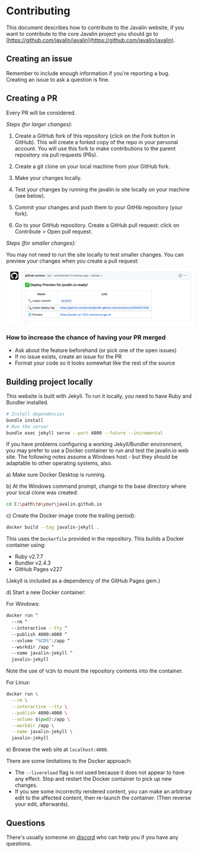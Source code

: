 # Contributing

This document describes how to contribute to the Javalin website, if you want to contribute to the core Javalin project you should go to [https://github.com/javalin/javalin](https://github.com/javalin/javalin).

## Creating an issue

Remember to include enough information if you're reporting a bug.  
Creating an issue to ask a question is fine.

## Creating a PR

Every PR will be considered.

_Steps (for larger changes):_

1. Create a GitHub fork of this repository (click on the Fork button in GitHub). This will create a forked copy of the repo in your personal account. You will use this fork to make contributions to the parent repository via pull requests (PRs).

2. Create a git clone on your local machine from your GitHub fork.

3. Make your changes locally.

4. Test your changes by running the javalin.io site locally on your machine (see below).

5. Commit your changes and push them to your GitHib repository (your fork).

6. Go to your GitHub repository. Create a GitHub pull request: click on Contribute > Open pull request.

_Steps (for smaller changes):_

You may not need to run the site locally to test smaller changes. You can preview your changes when you create a pull request:

<img src="/img/pages/pull_req_site_preview.png" alt="Site preview via PR">

### How to increase the chance of having your PR merged

* Ask about the feature beforehand (or pick one of the open issues)
* If no issue exists, create an issue for the PR
* Format your code so it looks somewhat like the rest of the source

## Building project locally

This website is built with Jekyll. To run it locally, you need to have Ruby and Bundler installed.

```bash
# Install dependencies
bundle install
# Run the server
bundle exec jekyll serve --port 4000 --future --incremental
```

If you have problems configuring a working Jekyll/Bundler environment, you may prefer to use a Docker container to run and test the javalin.io web site. The following notes assume a Windows host - but they should be adaptable to other operating systems, also.

a) Make sure Docker Desktop is running.

b) At the Windows command prompt, change to the base directory where your local clone was created:

```sh
cd C:\path\to\your\javalin.github.io
```

c) Create the Docker image (note the trailing period):

```sh
docker build --tag javalin-jekyll .
```

This uses the `Dockerfile` provided in the repository. This builds a Docker container using:

 - Ruby v2.7.7
 - Bundler v2.4.3
 - GitHub Pages v227

(Jekyll is included as a dependency of the GitHub Pages gem.)

d) Start a new Docker container:

For Windows:

```sh
docker run ^
  --rm ^
  --interactive --tty ^
  --publish 4000:4000 ^
  --volume "%CD%":/app ^
  --workdir /app ^
  --name javalin-jekyll ^
  javalin-jekyll
```

Note the use of `%CD%` to mount the repository contents into the container.

For Linux:

```sh
docker run \
  --rm \
  --interactive --tty \
  --publish 4000:4000 \
  --volume $(pwd):/app \
  --workdir /app \
  --name javalin-jekyll \
  javalin-jekyll
```

e) Browse the web site at `localhost:4000`.

There are some limitations to the Docker approach:

 - The `--livereload` flag is not used because it does not appear to have any effect. Stop and restart the Docker container to pick up new changes.
 - If you see some incorrectly rendered content, you can make an arbitrary edit to the affected content, then re-launch the container. (Then reverse your edit, afterwards).

## Questions

There's usually someone on [discord](https://discord.gg/sgak4e5NKv) who can help you if you have any questions.

